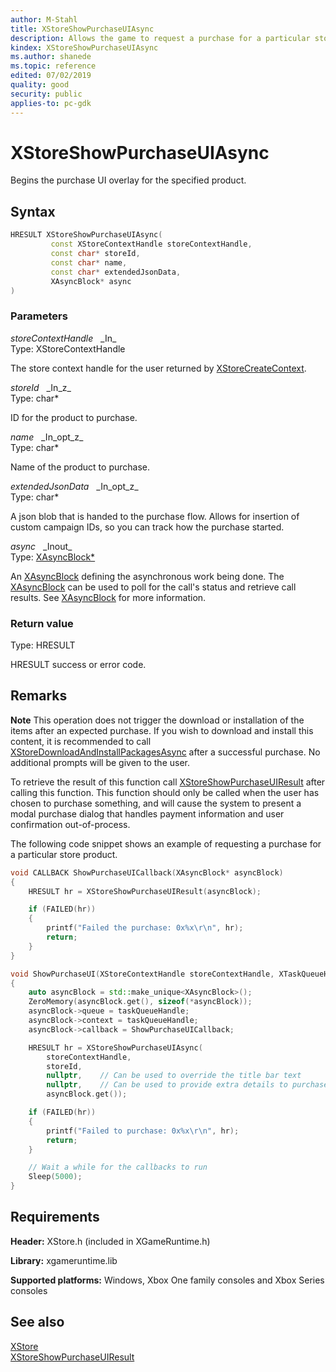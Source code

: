 ```yaml
---
author: M-Stahl
title: XStoreShowPurchaseUIAsync
description: Allows the game to request a purchase for a particular store product.
kindex: XStoreShowPurchaseUIAsync
ms.author: shanede
ms.topic: reference
edited: 07/02/2019
quality: good
security: public
applies-to: pc-gdk
---
```


# XStoreShowPurchaseUIAsync  

Begins the purchase UI overlay for the specified product.

## Syntax  
  
```cpp
HRESULT XStoreShowPurchaseUIAsync(  
         const XStoreContextHandle storeContextHandle,  
         const char* storeId,  
         const char* name,  
         const char* extendedJsonData,  
         XAsyncBlock* async  
)  
```  
  
### Parameters  
  
*storeContextHandle* &nbsp;&nbsp;\_In\_  
Type: XStoreContextHandle  
  
The store context handle for the user returned by [XStoreCreateContext](xstorecreatecontext.md).    
  
*storeId* &nbsp;&nbsp;\_In\_z\_  
Type: char*  
  
ID for the product to purchase.  
  
*name* &nbsp;&nbsp;\_In\_opt\_z\_  
Type: char*  
  
Name of the product to purchase.  
  
*extendedJsonData* &nbsp;&nbsp;\_In\_opt\_z\_  
Type: char*  
  
A json blob that is handed to the purchase flow. Allows for insertion of custom campaign IDs, so you can track how the purchase started.  
  
*async* &nbsp;&nbsp;\_Inout\_  
Type: [XAsyncBlock*](../../xasync/structs/xasyncblock.md)  
  
An [XAsyncBlock](../../xasync/structs/xasyncblock.md) defining the asynchronous work being done. The [XAsyncBlock](../../xasync/structs/xasyncblock.md) can be used to poll for the call's status and retrieve call results. See [XAsyncBlock](../../xasync/structs/xasyncblock.md) for more information.  
  
### Return value
Type: HRESULT
  
HRESULT success or error code.    
  
## Remarks  
  **Note** This operation does not trigger the download or installation of the items after an expected purchase. If you wish to download and install this content, it is recommended to call [XStoreDownloadAndInstallPackagesAsync](xstoredownloadandinstallpackagesasync.md) after a successful purchase. No additional prompts will be given to the user.  
  
To retrieve the result of this function call [XStoreShowPurchaseUIResult](xstoreshowpurchaseuiresult.md) after calling this function. This function should only be called when the user has chosen to purchase something, and will cause the system to present a modal purchase dialog that handles payment information and user confirmation out-of-process.  

The following code snippet shows an example of requesting a purchase for a particular store product.  
  
```cpp
void CALLBACK ShowPurchaseUICallback(XAsyncBlock* asyncBlock)
{
    HRESULT hr = XStoreShowPurchaseUIResult(asyncBlock);

    if (FAILED(hr))
    {
        printf("Failed the purchase: 0x%x\r\n", hr);
        return;
    }
}

void ShowPurchaseUI(XStoreContextHandle storeContextHandle, XTaskQueueHandle taskQueueHandle, const char* storeId)
{
    auto asyncBlock = std::make_unique<XAsyncBlock>();
    ZeroMemory(asyncBlock.get(), sizeof(*asyncBlock));
    asyncBlock->queue = taskQueueHandle;
    asyncBlock->context = taskQueueHandle;
    asyncBlock->callback = ShowPurchaseUICallback;

    HRESULT hr = XStoreShowPurchaseUIAsync(
        storeContextHandle,
        storeId,
        nullptr,    // Can be used to override the title bar text
        nullptr,    // Can be used to provide extra details to purchase
        asyncBlock.get());

    if (FAILED(hr))
    {
        printf("Failed to purchase: 0x%x\r\n", hr);
        return;
    }

    // Wait a while for the callbacks to run
    Sleep(5000);
}


```
  
## Requirements  
  
**Header:** XStore.h (included in XGameRuntime.h)
  
**Library:** xgameruntime.lib
  
**Supported platforms:** Windows, Xbox One family consoles and Xbox Series consoles  
  
## See also  
[XStore](../xstore_members.md)  
[XStoreShowPurchaseUIResult](xstoreshowpurchaseuiresult.md)  
  
  